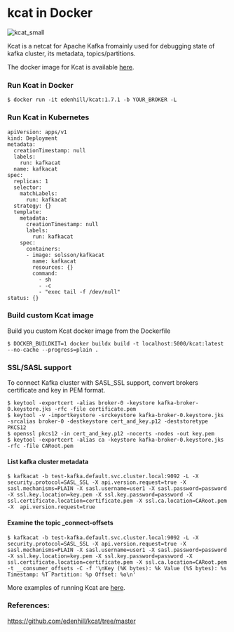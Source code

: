 # kcat in Docker
![kcat_small](https://github.com/Dwijad/kafkacat/assets/12824049/2070ad85-5e41-456d-8360-f83a2ff42501)

Kcat is a netcat for Apache Kafka fromainly used for debugging state of kafka cluster, its metadata, topics/partitions.

The docker image for Kcat is available [here](https://hub.docker.com/r/solsson/kafka/tags).

### Run Kcat in Docker

    $ docker run -it edenhill/kcat:1.7.1 -b YOUR_BROKER -L

### Run Kcat in Kubernetes

    apiVersion: apps/v1
    kind: Deployment
    metadata:
      creationTimestamp: null
      labels:
        run: kafkacat
      name: kafkacat
    spec:
      replicas: 1
      selector:
        matchLabels:
          run: kafkacat
      strategy: {}
      template:
        metadata:
          creationTimestamp: null
          labels:
            run: kafkacat
        spec:
          containers:
          - image: solsson/kafkacat
            name: kafkacat
            resources: {}
            command:
              - sh
              - -c
              - "exec tail -f /dev/null"
    status: {}

### Build custom Kcat image
 
Build you custom Kcat docker image from the Dockerfile

    $ DOCKER_BUILDKIT=1 docker buildx build -t localhost:5000/kcat:latest  --no-cache --progress=plain .

### SSL/SASL support

To connect Kafka cluster with SASL_SSL support, convert brokers certificate and key in PEM format.

    $ keytool -exportcert -alias broker-0 -keystore kafka-broker-0.keystore.jks -rfc -file certificate.pem
    $ keytool -v -importkeystore -srckeystore kafka-broker-0.keystore.jks -srcalias broker-0 -destkeystore cert_and_key.p12 -deststoretype PKCS12
    $ openssl pkcs12 -in cert_and_key.p12 -nocerts -nodes -out key.pem
    $ keytool -exportcert -alias ca -keystore kafka-broker-0.keystore.jks -rfc -file CARoot.pem

#### List kafka cluster metadata

    $ kafkacat -b test-kafka.default.svc.cluster.local:9092 -L -X security.protocol=SASL_SSL -X api.version.request=true -X sasl.mechanisms=PLAIN -X sasl.username=user1 -X sasl.password=password -X ssl.key.location=key.pem -X ssl.key.password=password -X ssl.certificate.location=certificate.pem -X ssl.ca.location=CARoot.pem  -X  api.version.request=true

#### Examine the topic _connect-offsets

    $ kafkacat -b test-kafka.default.svc.cluster.local:9092 -L -X security.protocol=SASL_SSL -X api.version.request=true -X sasl.mechanisms=PLAIN -X sasl.username=user1 -X sasl.password=password -X ssl.key.location=key.pem -X ssl.key.password=password -X ssl.certificate.location=certificate.pem -X ssl.ca.location=CARoot.pem  -t __consumer_offsets -C -f '\nKey (%K bytes): %k Value (%S bytes): %s Timestamp: %T Partition: %p Offset: %o\n'

More examples of running Kcat are [here](https://github.com/edenhill/kcat/tree/master#examples).

### References:
https://github.com/edenhill/kcat/tree/master

<!--stackedit_data:
eyJoaXN0b3J5IjpbMjAyNTc5MjA0MywtMzQ3NDE3NDU2LC0xNj
AxNzYwNDEsMTQ2NjgyODEyNSwtMzA3MTkzOTg1XX0=
-->